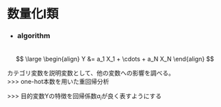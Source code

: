 # 数量化I類

- ### algorithm<br><br>

$$
\large
\begin{align}
Y &= a_1 X_1 + \cdots + a_N X_N
\end{align}
$$

カテゴリ変数を説明変数として、他の変数への影響を調べる。<br>
\>>> one-hot本数を用いた重回帰分析

\>>> 目的変数Yの特徴を回帰係数$a_{i}$が良く表すようにする
